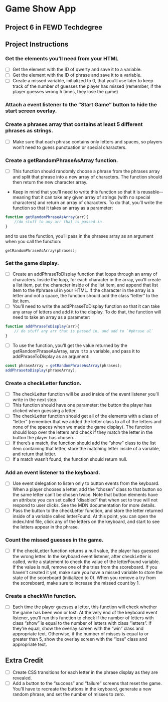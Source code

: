 # Game Show App
## Project 6 in FEWD Techdegree

## Project Instructions
### Get the elements you’ll need from your HTML
- [ ] Get the element with the ID of qwerty and save it to a variable.
- [ ] Get the element with the ID of phrase and save it to a variable.
- [ ] Create a missed variable, initialized to 0, that you’ll use later to keep track of the number of guesses the player has missed (remember, if the player guesses wrong 5 times, they lose the game)
### Attach a event listener to the “Start Game” button to hide the start screen overlay.
### Create a phrases array that contains at least 5 different phrases as strings.
- [ ] Make sure that each phrase contains only letters and spaces, so players won’t need to guess punctuation or special characters.
### Create a getRandomPhraseAsArray function.
- [ ] This function should randomly choose a phrase from the phrases array and split that phrase into a new array of characters. The function should then return the new character array.
- Keep in mind that you’ll need to write this function so that it is reusable-- meaning that it can take any given array of strings (with no special characters) and return an array of characters. To do that, you’ll write the function so that it takes an array as a parameter:
```js
function getRandomPhraseAsArray(arr){
    //do stuff to any arr that is passed in 
} 
```
and to use the function, you’ll pass in the phrases array as an argument when you call the function:

```
getRandomPhraseAsArray(phrases);
```

### Set the game display.
- [ ] Create an addPhraseToDisplay function that loops through an array of characters. Inside the loop, for each character in the array, you’ll create a list item, put the character inside of the list item, and append that list item to the #phrase ul in your HTML. If the character in the array is a letter and not a space, the function should add the class “letter” to the list item.
- [ ] You’ll need to write the addPhraseToDisplay function so that it can take any array of letters and add it to the display. To do that, the function will need to take an array as a parameter:

```js
function addPhraseToDisplay(arr){
    // do stuff any arr that is passed in, and add to `#phrase ul`
}
```

- [ ] To use the function, you’ll get the value returned by the getRandomPhraseAsArray, save it to a variable, and pass it to addPhraseToDisplay as an argument:

```js
const phraseArray = getRandomPhraseAsArray(phrases);
addPhrasetoDisplay(phraseArray); 
```

### Create a checkLetter function.
- [ ] The checkLetter function will be used inside of the event listener you’ll write in the next step.
- [ ] This function should have one parameter: the button the player has clicked when guessing a letter.
- [ ] The checkLetter function should get all of the
elements with a class of “letter” (remember that we added the letter class to all of the letters and none of the spaces when we made the game display). The function should loop over the letters and check if they match the letter in the button the player has chosen.
- [ ] If there’s a match, the function should add the “show” class to the list item containing that letter, store the matching letter inside of a variable, and return that letter.
- [ ] If a match wasn’t found, the function should return null.
### Add an event listener to the keyboard.
- [ ] Use event delegation to listen only to button events from the keyboard. When a player chooses a letter, add the “chosen” class to that button so the same letter can’t be chosen twice. Note that button elements have an attribute you can set called “disabled” that when set to true will not respond to user clicks. See the MDN documentation for more details.
- [ ] Pass the button to the checkLetter function, and store the letter returned inside of a variable called letterFound. At this point, you can open the index.html file, click any of the letters on the keyboard, and start to see the letters appear in the phrase.

### Count the missed guesses in the game.
- [ ] If the checkLetter function returns a null value, the player has guessed the wrong letter. In the keyboard event listener, after checkLetter is called, write a statement to check the value of the letterFound variable. If the value is null, remove one of the tries from the scoreboard. If you haven't created it yet, make sure you have a missed variable to store the state of the scoreboard (initialized to 0). When you remove a try from the scoreboard, make sure to increase the missed count by 1.
### Create a checkWin function.
- [ ] Each time the player guesses a letter, this function will check whether the game has been won or lost. At the very end of the keyboard event listener, you’ll run this function to check if the number of letters with class “show” is equal to the number of letters with class “letters”. If they’re equal, show the overlay screen with the “win” class and appropriate text. Otherwise, if the number of misses is equal to or greater than 5, show the overlay screen with the “lose” class and appropriate text.

## Extra Credit

- [ ] Create CSS transitions for each letter in the phrase display as they are revealed.
- [ ] Add a button to the “success” and “failure” screens that reset the game. You’ll have to recreate the buttons in the keyboard, generate a new random phrase, and set the number of misses to zero.